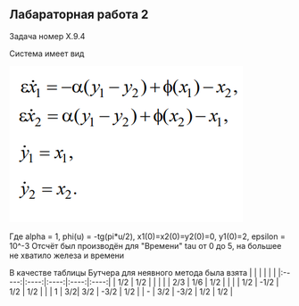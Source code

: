## Лабараторная работа 2
Задача номер X.9.4

Система имеет вид 

![](syst.png)

Где alpha = 1, phi(u) = -tg(pi*u/2), x1(0)=x2(0)=y2(0)=0, y1(0)=2, epsilon = 10^-3
Отсчёт был производён для "Времени" tau от 0 до 5, на большее не хватило железа и времени

В качестве таблицы Бутчера для неявного метода была взята
|  |  |  | | |
|:-----:|:----:|:----:|:----:|:----:|
| 1/2 | 1/2 |  | | |
| 2/3 | 1/6 | 1/2 | | |
| 1/2 | -1/2 | 1/2 | 1/2 | |
| 1 | 3/2| 3/2 | -3/2 | 1/2 |
| - | 3/2 | -3/2 | 1/2 | 1/2 |




